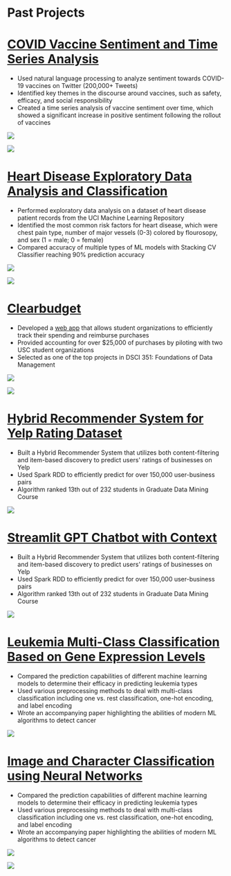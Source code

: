 # Past Projects  


# [COVID Vaccine Sentiment and Time Series Analysis](https://www.kaggle.com/code/hassanhshah/covid-vaccine-sentiment-and-time-series-analysis)
* Used natural language processing to analyze sentiment towards COVID-19 vaccines on Twitter (200,000+ Tweets)  
* Identified key themes in the discourse around vaccines, such as safety, efficacy, and social responsibility
* Created a time series analysis of vaccine sentiment over time, which showed a significant increase in positive sentiment following the rollout of vaccines  

![](/images/Time_Series.png)

![](/images/Common_Words.png)

# [Heart Disease Exploratory Data Analysis and Classification](https://www.kaggle.com/code/hassanhshah/heart-disease-eda-classification-90-accuracy)
* Performed exploratory data analysis on a dataset of heart disease patient records from the UCI Machine Learning Repository  
* Identified the most common risk factors for heart disease, which were chest pain type, number of major vessels (0-3) colored by flourosopy, and sex (1 = male; 0 = female)  
* Compared accuracy of multiple types of ML models with Stacking CV Classifier reaching 90% prediction accuracy  

![](/images/Cholesterol.png)

![](/images/Models.png)

# [Clearbudget](https://clearbudgets.com)
* Developed a [web app](https://github.com/hassanhshah/ClearBudget) that allows student organizations to efficiently track their spending and reimburse purchases  
* Provided accounting for over $25,000 of purchases by piloting with two USC student organizations  
* Selected as one of the top projects in DSCI 351: Foundations of Data Management  

![](/images/Main_Screen.png)

![](/images/Requests.png)

# [Hybrid Recommender System for Yelp Rating Dataset](https://github.com/hassanhshah/Hybrid_Recommender_System)
* Built a Hybrid Recommender System that utilizes both content-filtering and item-based discovery to predict users' ratings of businesses on Yelp
* Used Spark RDD to efficiently predict for over 150,000 user-business pairs
* Algorithm ranked 13th out of 232 students in Graduate Data Mining Course  

![](/images/Yelp.png)

# [Streamlit GPT Chatbot with Context](https://github.com/hassanhshah/Hybrid_Recommender_System)
* Built a Hybrid Recommender System that utilizes both content-filtering and item-based discovery to predict users' ratings of businesses on Yelp
* Used Spark RDD to efficiently predict for over 150,000 user-business pairs
* Algorithm ranked 13th out of 232 students in Graduate Data Mining Course  

![](/images/Chatbot.png)

# [Leukemia Multi-Class Classification Based on Gene Expression Levels](https://github.com/hassanhshah/Leukemia_Classification)
* Compared the prediction capabilities of different machine learning models to determine their efficacy in predicting leukemia types  
* Used various preprocessing methods to deal with multi-class classification including one vs. rest classification, one-hot encoding, and label encoding 
* Wrote an accompanying paper highlighting the abilities of modern ML algorithms to detect cancer  

![](/images/Leukemia.png)

# [Image and Character Classification using Neural Networks](https://github.com/hassanhshah/Leukemia_Classification)
* Compared the prediction capabilities of different machine learning models to determine their efficacy in predicting leukemia types  
* Used various preprocessing methods to deal with multi-class classification including one vs. rest classification, one-hot encoding, and label encoding 
* Wrote an accompanying paper highlighting the abilities of modern ML algorithms to detect cancer  

![](/images/IMAGECNN.png)

![](/images/Chinese_Characters.png)



